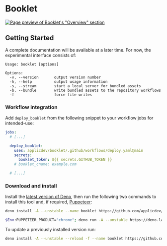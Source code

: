 # Booklet

[![Page preview of Booklet's "Overview" section][banner:preview]][banner:landing]

[banner:preview]: https://applic.dev/booklet/output/booklet-overview.png
[banner:landing]: https://applic.dev/booklet/overview

## Getting Started

A complete documentation will be available at a later time. For now, the experimental interface consists of:

<!--
See our [documentation](https://applic.dev/booklet/overview) for complete guide –
-->

```plain
Usage: booklet [options]

Options:
  -v, --version       output version number
  -h, --help          output usage information
  -s, --stream        start a local server for bundled assets
  -b, --bundle        write bundled assets to the repository workflows
  -f                  force file writes
```

### Workflow integration

Add `deploy_booklet` from the following snippet to your workflow jobs for intended-use:

```yaml
jobs:
  # [...]

  deploy_booklet:
    uses: applicdev/booklet/.github/workflows/deploy.yaml@main
    secrets:
      booklet_token: ${{ secrets.GITHUB_TOKEN }}
    # booklet_cname: example.com

  # [...]
```

[booklet:template]: https://github.com/applicdev/booklet-starter-md
[booklet:deploy-workflow]: https://github.com/applicdev/booklet/blob/main/.github/workflows/deploy.yaml

### Download and install

Install the [latest version of Deno][deno:install-latest], then run the following two commands to install this tool and, if required, [Puppeteer][puppeteer:install-latest]:

```sh
deno install -A --unstable --name booklet https://github.com/applicdev/booklet/raw/main/lib/index.ts
```

```sh
$Env:PUPPETEER_PRODUCT="chrome"; deno run -A --unstable https://deno.land/x/puppeteer@9.0.2/install.ts
```

To update a previously installed version run:

```sh
deno install -A --unstable --reload -f --name booklet https://github.com/applicdev/booklet/raw/main/lib/index.ts
```

[deno:install-latest]: https://github.com/denoland/deno_install#install-latest-version
[puppeteer:install-latest]: https://github.com/lucacasonato/deno-puppeteer#installation
